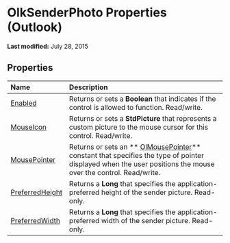 
# OlkSenderPhoto Properties (Outlook)

 **Last modified:** July 28, 2015


## Properties



|**Name**|**Description**|
|:-----|:-----|
| [Enabled](d4827881-3c53-4b16-7039-e10fcea7d56b.md)|Returns or sets a  **Boolean** that indicates if the control is allowed to function. Read/write.|
| [MouseIcon](9be2192e-b3e0-bdc6-f06e-eeef5b231ab1.md)|Returns or sets a  **StdPicture** that represents a custom picture to the mouse cursor for this control. Read/write.|
| [MousePointer](68489e88-294a-1861-d0b8-052a3368c3dd.md)|Returns or sets an  ** [OlMousePointer](527df8bb-000c-f108-0522-2d294858b251.md)** constant that specifies the type of pointer displayed when the user positions the mouse over the control. Read/write.|
| [PreferredHeight](174aea2a-f64a-1e49-eca9-f4af76f40722.md)|Returns a  **Long** that specifies the application-preferred height of the sender picture. Read-only.|
| [PreferredWidth](8546b80a-a191-bfce-2e24-6bd74f8e2a8b.md)|Returns a  **Long** that specifies the application-preferred width of the sender picture. Read-only.|
